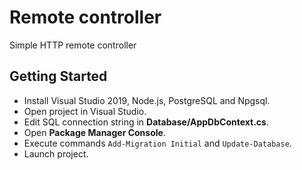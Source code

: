 # Remote controller

Simple HTTP remote controller

## Getting Started
* Install Visual Studio 2019, Node.js, PostgreSQL and Npgsql.
* Open project in Visual Studio.
* Edit SQL connection string in **Database/AppDbContext.cs**.
* Open **Package Manager Console**.
* Execute commands `Add-Migration Initial` and `Update-Database`.
* Launch project.